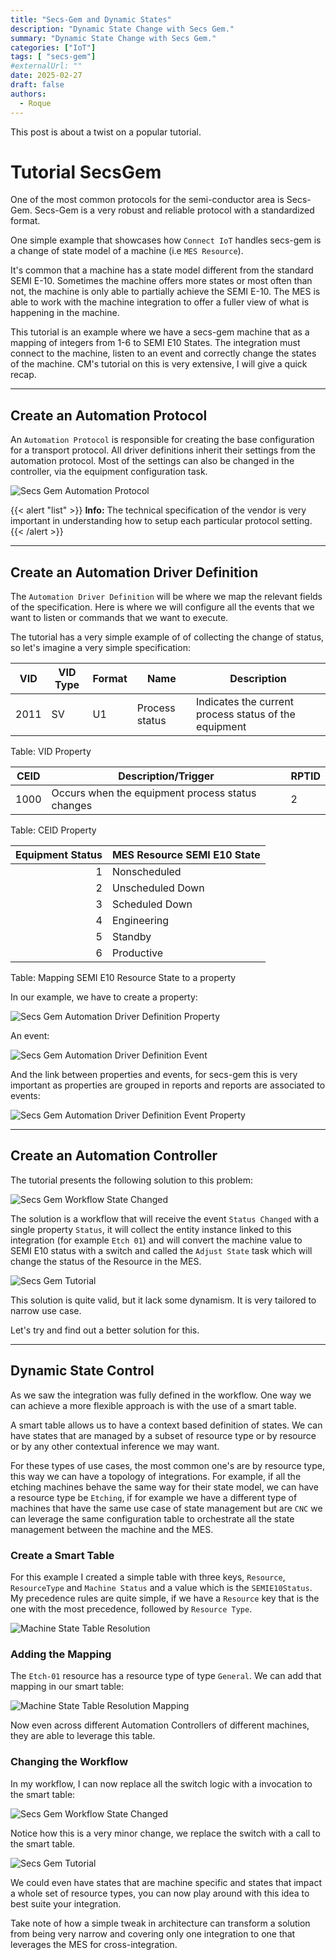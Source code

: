 ```yaml
---
title: "Secs-Gem and Dynamic States"
description: "Dynamic State Change with Secs Gem."
summary: "Dynamic State Change with Secs Gem."
categories: ["IoT"]
tags: [ "secs-gem"]
#externalUrl: ""
date: 2025-02-27
draft: false
authors:
  - Roque
---
```


This post is about a twist on a popular tutorial.

# Tutorial SecsGem

One of the most common protocols for the semi-conductor area is Secs-Gem. Secs-Gem is a very robust and reliable protocol with a standardized format.

One simple example that showcases how `Connect IoT` handles secs-gem is a change of state model of a machine (i.e `MES Resource`). 

It's common that a machine has a state model different from the standard SEMI E-10. Sometimes the machine offers more states or most often than not, the machine is only able to partially achieve the SEMI E-10. The MES is able to work with the machine integration to offer a fuller view of what is happening in the machine.

This tutorial is an example where we have a secs-gem machine that as a mapping of integers from 1-6 to SEMI E10 States. The integration must connect to the machine, listen to an event and correctly change the states of the machine. CM's tutorial on this is very extensive, I will give a quick recap.

---

## Create an Automation Protocol

An `Automation Protocol` is responsible for creating the base configuration for a transport protocol. All driver definitions inherit their settings from the automation protocol. Most of the settings can also be changed in the controller, via the equipment configuration task.

![Secs Gem Automation Protocol](img/secsgem-automationprotocol.png)

{{< alert "list" >}}
**Info:** The technical specification of the vendor is very important in understanding how to setup each particular protocol setting.
{{< /alert >}}

---

## Create an Automation Driver Definition

The `Automation Driver Definition` will be where we map the relevant fields of the specification. Here is where we will configure all the events that we want to listen or commands that we want to execute.

The tutorial has a very simple example of of collecting the change of status, so let's imagine a very simple specification:


| VID  | VID Type | Format | Name           | Description                                           |
| ---- | -------- | ------ | -------------- | ----------------------------------------------------- |
| 2011 | SV       | U1     | Process status | Indicates the current process status of the equipment |

Table: VID Property

| CEID | Description/Trigger                              | RPTID |
| ---- | ------------------------------------------------ | ----- |
| 1000 | Occurs when the equipment process status changes | 2     |

Table: CEID Property

| Equipment Status | MES Resource SEMI E10 State |
| ---------------: | --------------------------- |
|                1 | Nonscheduled                |
|                2 | Unscheduled Down            |
|                3 | Scheduled Down              |
|                4 | Engineering                 |
|                5 | Standby                     |
|                6 | Productive                  |

Table: Mapping SEMI E10 Resource State to a property

In our example, we have to create a property:

![Secs Gem Automation Driver Definition Property](img/secsgem-automationdriverdefinition-property.png)

An event:

![Secs Gem Automation Driver Definition Event](img/secsgem-automationdriverdefinition-event.png)

And the link between properties and events, for secs-gem this is very important as properties are grouped in reports and reports are associated to events:

![Secs Gem Automation Driver Definition Event Property](img/secsgem-automationdriverdefinition-eventproperty.png)

---

## Create an Automation Controller

The tutorial presents the following solution to this problem:

![Secs Gem Workflow State Changed](img/secsgem-automationcontroller-workflow.png)

The solution is a workflow that will receive the event `Status Changed` with a single property `Status`, it will collect the entity instance linked to this integration (for example `Etch 01`) and will convert the machine value to SEMI E10 status with a switch and called the `Adjust State` task which will change the status of the Resource in the MES.

![Secs Gem Tutorial](/posts/20250227-secsgem/secsgem-tutorial.gif)

This solution is quite valid, but it lack some dynamism. It is very tailored to narrow use case.

Let's try and find out a better solution for this.

---

## Dynamic State Control

As we saw the integration was fully defined in the workflow. One way we can achieve a more flexible approach is with the use of a smart table.

A smart table allows us to have a context based definition of states. We can have states that are managed by a subset of resource type or by resource or by any other contextual inference we may want.

For these types of use cases, the most common one's are by resource type, this way we can have a topology of integrations. For example, if all the etching machines behave the same way for their state model, we can have a resource type be `Etching`, if for example we have a different type of machines that have the same use case of state management but are `CNC` we can leverage the same configuration table to orchestrate all the state management between the machine and the MES.

### Create a Smart Table

For this example I created a simple table with three keys, `Resource`, `ResourceType` and `Machine Status` and a value which is the `SEMIE10Status`. My precedence rules are quite simple, if we have a `Resource` key that is the one with the most precedence, followed by `Resource Type`.

![Machine State Table Resolution](img/secsgem-machinestate-tableresolution.png)

### Adding the Mapping

The `Etch-01` resource has a resource type of type `General`. We can add that mapping in our smart table:

![Machine State Table Resolution Mapping](img/secsgem-machinestate-tableresolution-mapping.png)

Now even across different Automation Controllers of different machines, they are able to leverage this table.

### Changing the Workflow

In my workflow, I can now replace all the switch logic with a invocation to the smart table:

![Secs Gem Workflow State Changed](img/secsgem-automationcontroller-workflow-dynamic.png)

Notice how this is a very minor change, we replace the switch with a call to the smart table.

![Secs Gem Tutorial](/posts/20250227-secsgem/secsgem-tutorial-dynamic.gif)

We could even have states that are machine specific and states that impact a whole set of resource types, you can now play around with this idea to best suite your integration.

Take note of how a simple tweak in architecture can transform a solution from being very narrow and covering only one integration to one that leverages the MES for cross-integration.
 